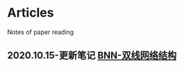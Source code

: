 # Articles
Notes of paper reading

## 2020.10.15-更新笔记 [BNN-双线网络结构](https://github.com/HHHHHANS/Articles/blob/main/Notes/BBN%20Structure%20%E5%8F%8C%E7%BA%BF%E7%BD%91%E7%BB%9C%E7%BB%93%E6%9E%84.md)


